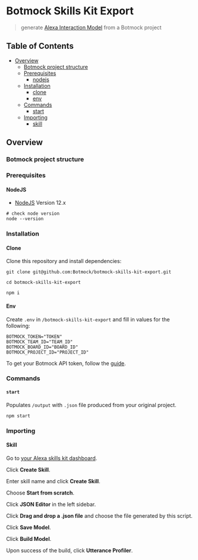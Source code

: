 # Botmock Skills Kit Export

> generate [Alexa Interaction Model](https://developer.amazon.com/docs/smapi/interaction-model-schema.html) from a Botmock project

## Table of Contents

* [Overview](#overview)
  * [Botmock project structure](#botmock-project-structure)
  * [Prerequisites](#prerequisites)
    * [nodejs](#nodejs)
  * [Installation](#installation)
    * [clone](#clone)
    * [env](#env)
  * [Commands](#commands)
    * [start](#start)
  * [Importing](#importing)
    * [skill](#skill)

## Overview

### Botmock project structure

### Prerequisites

#### NodeJS

- [NodeJS](https://nodejs.org/en/) Version 12.x

```shell
# check node version
node --version
```

### Installation

#### Clone

Clone this repository and install dependencies:

```shell
git clone git@github.com:Botmock/botmock-skills-kit-export.git

cd botmock-skills-kit-export

npm i
```

#### Env

Create `.env` in `/botmock-skills-kit-export` and fill in values for the following:

```shell
BOTMOCK_TOKEN="TOKEN"
BOTMOCK_TEAM_ID="TEAM_ID"
BOTMOCK_BOARD_ID="BOARD_ID"
BOTMOCK_PROJECT_ID="PROJECT_ID"
```

To get your Botmock API token, follow the [guide](http://help.botmock.com/en/articles/2334581-developer-api).

### Commands

#### `start`

Populates `/output` with `.json` file produced from your original project.

```shell
npm start
```

### Importing

#### Skill

Go to [your Alexa skills kit dashboard](https://developer.amazon.com/alexa/console/ask).

Click **Create Skill**.

Enter skill name and click **Create Skill**.

Choose **Start from scratch**.

Click **JSON Editor** in the left sidebar.

Click **Drag and drop a .json file** and choose the file generated by this script.

Click **Save Model**.

Click **Build Model**.

Upon success of the build, click **Utterance Profiler**.

